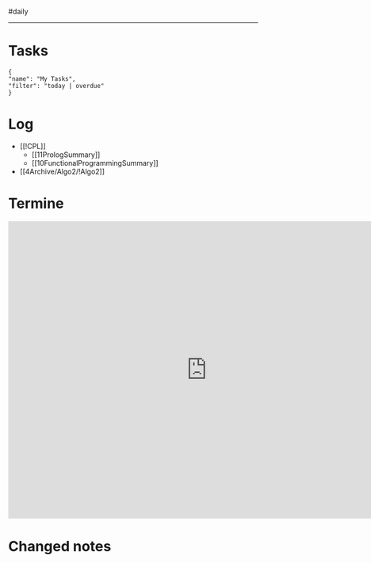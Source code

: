 #daily

---
# Tasks

```todoist
{
"name": "My Tasks",
"filter": "today | overdue"
}
```

# Log 
- [[!CPL]]
	- [[11PrologSummary]]
	- [[10FunctionalProgrammingSummary]]
- [[4Archive/Algo2/!Algo2]]

# Termine
<iframe src="https://pim.etesync.com/pim/events" style="border: 0" width="800" height="600" frameborder="0" scrolling="no"></iframe>

# Changed notes
